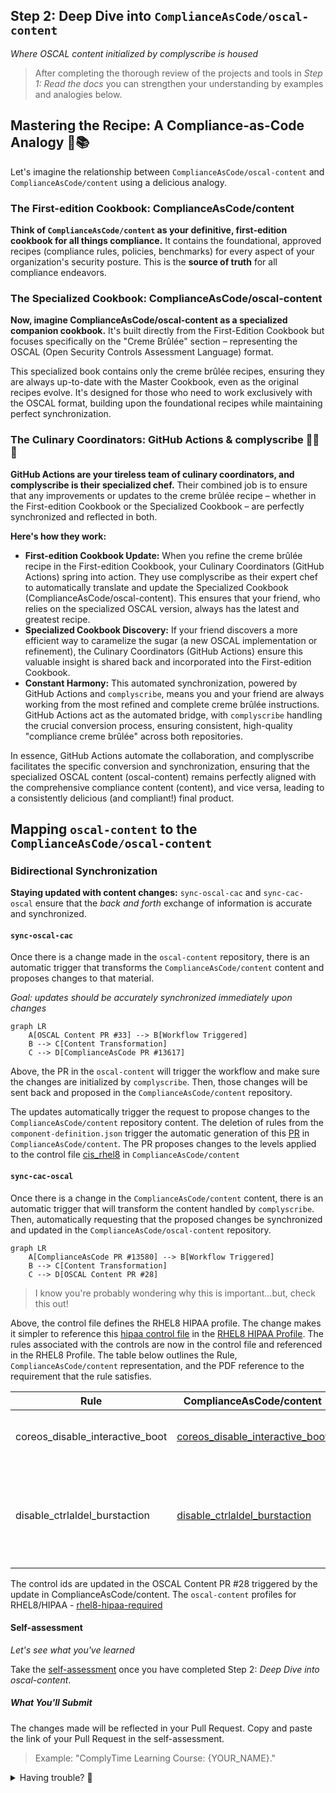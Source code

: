 ## Step 2: Deep Dive into `ComplianceAsCode/oscal-content` 

_Where OSCAL content initialized by complyscribe is housed_

> After completing the thorough review of the projects and tools in _Step 1: Read the docs_ you can strengthen your understanding by examples and analogies below.

## **Mastering the Recipe: A Compliance-as-Code Analogy 🍮📚**

Let's imagine the relationship between `ComplianceAsCode/oscal-content` and `ComplianceAsCode/content` using a delicious analogy.

### **The First-edition Cookbook: ComplianceAsCode/content**

**Think of `ComplianceAsCode/content` as your definitive, first-edition cookbook for all things compliance.** It contains the foundational, approved recipes (compliance rules, policies, benchmarks) for every aspect of your organization's security posture. This is the **source of truth** for all compliance endeavors.

### **The Specialized Cookbook: ComplianceAsCode/oscal-content**

**Now, imagine ComplianceAsCode/oscal-content as a specialized companion cookbook.** It's built directly from the First-Edition Cookbook but focuses specifically on the "Creme Brûlée" section – representing the OSCAL (Open Security Controls Assessment Language) format.

This specialized book contains only the creme brûlée recipes, ensuring they are always up-to-date with the Master Cookbook, even as the original recipes evolve. It's designed for those who need to work exclusively with the OSCAL format, building upon the foundational recipes while maintaining perfect synchronization.

### **The Culinary Coordinators: GitHub Actions & complyscribe 🧑‍🍳✨**

**GitHub Actions are your tireless team of culinary coordinators, and complyscribe is their specialized chef.** Their combined job is to ensure that any improvements or updates to the creme brûlée recipe – whether in the First-edition Cookbook or the Specialized Cookbook – are perfectly synchronized and reflected in both.

**Here's how they work:**

* **First-edition Cookbook Update:** When you refine the creme brûlée recipe in the First-edition Cookbook, your Culinary Coordinators (GitHub Actions) spring into action. They use complyscribe as their expert chef to automatically translate and update the Specialized Cookbook (ComplianceAsCode/oscal-content). This ensures that your friend, who relies on the specialized OSCAL version, always has the latest and greatest recipe.  
* **Specialized Cookbook Discovery:** If your friend discovers a more efficient way to caramelize the sugar (a new OSCAL implementation or refinement), the Culinary Coordinators (GitHub Actions) ensure this valuable insight is shared back and incorporated into the First-edition Cookbook.  
* **Constant Harmony:** This automated synchronization, powered by GitHub Actions and `complyscribe`, means you and your friend are always working from the most refined and complete creme brûlée instructions. GitHub Actions act as the automated bridge, with `complyscribe` handling the crucial conversion process, ensuring consistent, high-quality "compliance creme brûlée" across both repositories.

In essence, GitHub Actions automate the collaboration, and complyscribe facilitates the specific conversion and synchronization, ensuring that the specialized OSCAL content (oscal-content) remains perfectly aligned with the comprehensive compliance content (content), and vice versa, leading to a consistently delicious (and compliant\!) final product.


## Mapping `oscal-content` to the `ComplianceAsCode/oscal-content`

### Bidirectional Synchronization

**Staying updated with content changes:** `sync-oscal-cac` and `sync-cac-oscal` ensure that the _back and forth_ exchange of information is accurate and synchronized. 

#### `sync-oscal-cac` 

Once there is a change made in the `oscal-content` repository, there is an automatic trigger that transforms the `ComplianceAsCode/content` content and proposes changes to that material. 

_Goal: updates should be accurately synchronized immediately upon changes_

```mermaid
graph LR
    A[OSCAL Content PR #33] --> B[Workflow Triggered]
    B --> C[Content Transformation]
    C --> D[ComplianceAsCode PR #13617]
```

Above, the PR in the `oscal-content` will trigger the workflow and make sure the changes are initialized by `complyscribe`. Then, those changes will be sent back and proposed in the `ComplianceAsCode/content` repository.

The updates automatically trigger the request to propose changes to the `ComplianceAsCode/content` repository content. The deletion of rules from the `component-definition.json` trigger the automatic generation of this [PR](https://github.com/ComplianceAsCode/content/pull/13680) in `ComplianceAsCode/content`. The PR proposes changes to the levels applied to the control file [cis_rhel8](https://github.com/ComplianceAsCode/content/pull/13680/files#diff-c97f4c1b44844a9d76570cbbc2bf8fdbceb1dc1076461fc8408870ab612cad9cR33) in `ComplianceAsCode/content`

#### `sync-cac-oscal`

Once there is a change in the `ComplianceAsCode/content` content, there is an automatic trigger that will transform the content handled by `complyscribe`. Then, automatically requesting that the proposed changes be synchronized and updated in the `ComplianceAsCode/oscal-content` repository. 


```mermaid
graph LR
    A[ComplianceAsCode PR #13580] --> B[Workflow Triggered]
    B --> C[Content Transformation]
    C --> D[OSCAL Content PR #28]
```
> I know you're probably wondering why this is important...but, check this out!

Above, the control file defines the RHEL8 HIPAA profile. The change makes it simpler to reference this [hipaa control file](https://github.com/ComplianceAsCode/content/blob/master/controls/hipaa.yml) in the [RHEL8 HIPAA Profile](https://github.com/ComplianceAsCode/content/blob/master/products/rhel8/profiles/hipaa.profile). The rules associated with the controls are now in the control file and referenced in the RHEL8 Profile. The table below outlines the Rule, `ComplianceAsCode/content` representation, and the PDF reference to the requirement that the rule satisfies.


| Rule                            | ComplianceAsCode/content                                                                                                                                                                                                  | PDF Format                                                                                                                                                                                                                                           |
|---------------------------------|---------------------------------------------------------------------------------------------------------------------------------------------------------------------------------------------------------------------------|------------------------------------------------------------------------------------------------------------------------------------------------------------------------------------------------------------------------------------------------------|
| coreos_disable_interactive_boot | [coreos_disable_interactive_boot](https://github.com/ComplianceAsCode/content/blob/213ff61cc3ea47773f478297e95d559fb6a15a6d/linux_os/guide/system/accounts/accounts-physical/coreos_disable_interactive_boot/rule.yml#L4) | [Risk Management 164.308(a)(1)(ii)(B)](https://www.ecfr.gov/current/title-45/part-164/section-164.308#p-164.308(a)(1)(ii)(B))                                                                                                                        |
| disable_ctrlaldel_burstaction   | [disable_ctrlaldel_burstaction](https://github.com/ComplianceAsCode/content/blob/213ff61cc3ea47773f478297e95d559fb6a15a6d/linux_os/guide/system/accounts/accounts-physical/disable_ctrlaltdel_burstaction/rule.yml#L4)    | [Risk Management 164.308(a)(1)(ii)(B)](https://www.ecfr.gov/current/title-45/part-164/section-164.308#p-164.308(a)(1)(ii)(B)), [Risk Management 164.308(a)(7)(i)](https://www.ecfr.gov/current/title-45/part-164/section-164.308#p-164.308(a)(7)(i)) |

The control ids are updated in the OSCAL Content PR #28 triggered by the update in ComplianceAsCode/content. The `oscal-content` profiles for RHEL8/HIPAA - [rhel8-hipaa-required](https://github.com/ComplianceAsCode/oscal-content/blob/1bf63ff5e400f1bd4934007e5251a586cbcafa7a/profiles/rhel8-hipaa-required/profile.json)

#### Self-assessment

_Let's see what you've learned_

[//]: # (Take the [self-assessment]&#40;https://form.typeform.com/to/EwVRNkJ4&#41; once you have completed Step 2: _Initializing oscal-content-demo with complyscribe_.)
Take the [self-assessment](https://docs.google.com/forms/d/e/1FAIpQLSccmDXNrEe5Tx_pkenjmtqvfZ90a8TIKy_8C-ZlSS15dHFBCw/viewform?usp=header) once you have completed Step 2: _Deep Dive into oscal-content_.

##### What You'll Submit

The changes made will be reflected in your Pull Request. Copy and paste the link of your Pull Request in the self-assessment. 

> Example: "ComplyTime Learning Course: {YOUR_NAME}."

<details>
<summary>Having trouble? 🤷</summary><br/>

- Reference the complyscribe [`README.md`](https://github.com/complytime/trestle-bot/blob/main/README.md).
- [The guide for navigating public templates](https://docs.github.com/en/repositories/creating-and-managing-repositories/creating-a-repository-from-a-template)
- (replace-me: Additional troubleshooting tips as needed)

</details>
